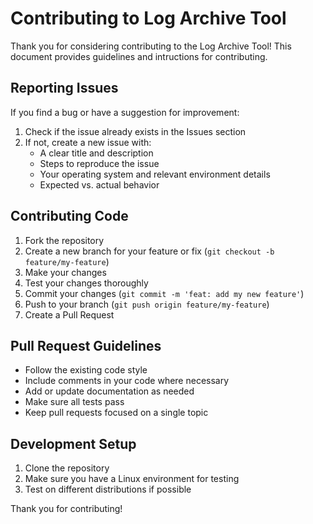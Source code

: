 # Contributing to Log Archive Tool

Thank you for considering contributing to the Log Archive Tool! This document provides guidelines and intructions for contributing.

## Reporting Issues

If you find a bug or have a suggestion for improvement:

1. Check if the issue already exists in the Issues section
2. If not, create a new issue with:
   - A clear title and description
   - Steps to reproduce the issue
   - Your operating system and relevant environment details
   - Expected vs. actual behavior

## Contributing Code

1. Fork the repository
2. Create a new branch for your feature or fix (`git checkout -b feature/my-feature`)
3. Make your changes
4. Test your changes thoroughly
5. Commit your changes (`git commit -m 'feat: add my new feature'`)
6. Push to your branch (`git push origin feature/my-feature`)
7. Create a Pull Request

## Pull Request Guidelines

- Follow the existing code style
- Include comments in your code where necessary
- Add or update documentation as needed
- Make sure all tests pass
- Keep pull requests focused on a single topic

## Development Setup

1. Clone the repository
2. Make sure you have a Linux environment for testing
3. Test on different distributions if possible

Thank you for contributing!
